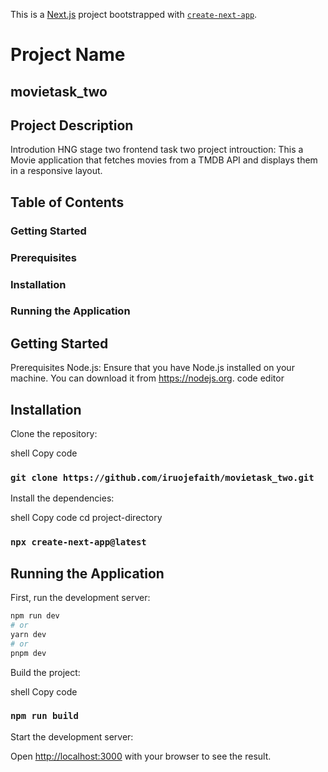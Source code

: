 This is a [Next.js](https://nextjs.org/) project bootstrapped with [`create-next-app`](https://github.com/vercel/next.js/tree/canary/packages/create-next-app).

# Project Name
## movietask_two


## Project  Description

Introdution
HNG stage two frontend task two
project introuction: This a Movie application that fetches movies from a TMDB
API and displays them in a responsive layout.

## Table of Contents
### Getting Started
### Prerequisites
### Installation
### Running the Application
##

## Getting Started
Prerequisites
Node.js: Ensure that you have Node.js installed on your machine. You can download it from https://nodejs.org.
code editor


## Installation
Clone the repository:

shell
Copy code
### `git clone https://github.com/iruojefaith/movietask_two.git`
Install the dependencies:

shell
Copy code
cd project-directory
### `npx create-next-app@latest`

## Running the Application
First, run the development server:

```bash
npm run dev
# or
yarn dev
# or
pnpm dev
```

Build the project:

shell
Copy code
### `npm run build`
Start the development server:

Open [http://localhost:3000](http://localhost:3000) with your browser to see the result.
